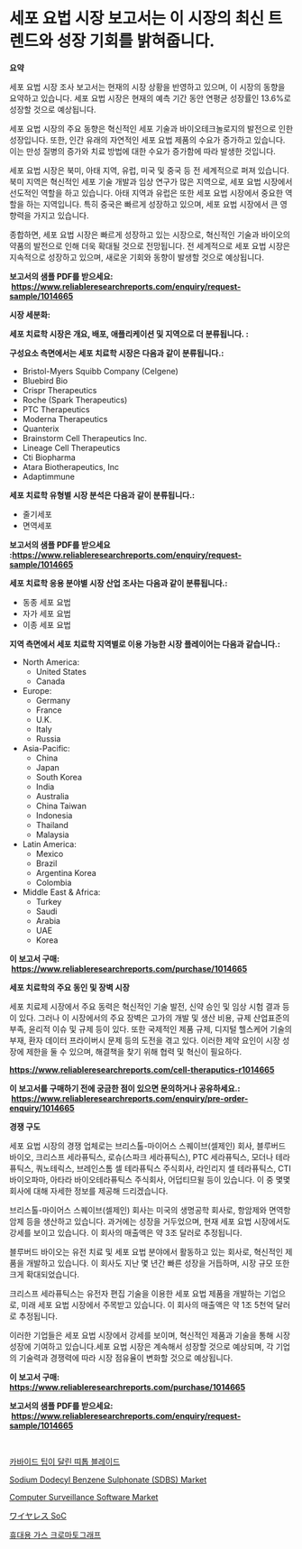 <p><h1>세포 요법 시장 보고서는 이 시장의 최신 트렌드와 성장 기회를 밝혀줍니다.</h1></p><p><strong>요약</strong></p>
<p><p>세포 요법 시장 조사 보고서는 현재의 시장 상황을 반영하고 있으며, 이 시장의 동향을 요약하고 있습니다. 세포 요법 시장은 현재의 예측 기간 동안 연평균 성장률인 13.6%로 성장할 것으로 예상됩니다.</p><p>세포 요법 시장의 주요 동향은 혁신적인 세포 기술과 바이오테크놀로지의 발전으로 인한 성장입니다. 또한, 인간 유래의 자연적인 세포 요법 제품의 수요가 증가하고 있습니다. 이는 만성 질병의 증가와 치료 방법에 대한 수요가 증가함에 따라 발생한 것입니다.</p><p>세포 요법 시장은 북미, 아태 지역, 유럽, 미국 및 중국 등 전 세계적으로 퍼져 있습니다. 북미 지역은 혁신적인 세포 기술 개발과 임상 연구가 많은 지역으로, 세포 요법 시장에서 선도적인 역할을 하고 있습니다. 아태 지역과 유럽은 또한 세포 요법 시장에서 중요한 역할을 하는 지역입니다. 특히 중국은 빠르게 성장하고 있으며, 세포 요법 시장에서 큰 영향력을 가지고 있습니다.</p><p>종합하면, 세포 요법 시장은 빠르게 성장하고 있는 시장으로, 혁신적인 기술과 바이오의약품의 발전으로 인해 더욱 확대될 것으로 전망됩니다. 전 세계적으로 세포 요법 시장은 지속적으로 성장하고 있으며, 새로운 기회와 동향이 발생할 것으로 예상됩니다.</p></p>
<p><strong>보고서의 샘플 PDF를 받으세요: &nbsp;<a href="https://www.reliableresearchreports.com/enquiry/request-sample/1014665">https://www.reliableresearchreports.com/enquiry/request-sample/1014665</a></strong></p>
<p><strong>시장 세분화:</strong></p>
<p><strong> 세포 치료학 시장은 개요, 배포, 애플리케이션 및 지역으로 더 분류됩니다. :</strong></p>
<p><strong>구성요소 측면에서는 세포 치료학 시장은 다음과 같이 분류됩니다.:</strong></p>
<p><ul><li>Bristol-Myers Squibb Company (Celgene)</li><li>Bluebird Bio</li><li>Crispr Therapeutics</li><li>Roche (Spark Therapeutics)</li><li>PTC Therapeutics</li><li>Moderna Therapeutics</li><li>Quanterix</li><li>Brainstorm Cell Therapeutics Inc.</li><li>Lineage Cell Therapeutics</li><li>Cti Biopharma</li><li>Atara Biotherapeutics, Inc</li><li>Adaptimmune</li></ul></p>
<p><strong> 세포 치료학 유형별 시장 분석은 다음과 같이 분류됩니다.:</strong></p>
<p><ul><li>줄기세포</li><li>면역세포</li></ul></p>
<p><strong>보고서의 샘플 PDF를 받으세요 :<a href="https://www.reliableresearchreports.com/enquiry/request-sample/1014665">https://www.reliableresearchreports.com/enquiry/request-sample/1014665</a></strong></p>
<p><strong> 세포 치료학 응용 분야별 시장 산업 조사는 다음과 같이 분류됩니다.:</strong></p>
<p><ul><li>동종 세포 요법</li><li>자가 세포 요법</li><li>이종 세포 요법</li></ul></p>
<p><strong>지역 측면에서 세포 치료학 지역별로 이용 가능한 시장 플레이어는 다음과 같습니다.:</strong></p>
<p><ul>
    <li>
        North America:
        <ul>
            <li>United States</li>
            <li>Canada</li>
        </ul>
    </li>
    <li>
        Europe:
        <ul>
            <li>Germany</li>
            <li>France</li>
            <li>U.K.</li>
            <li>Italy</li>
            <li>Russia</li>
        </ul>
    </li>
    <li>
        Asia-Pacific:
        <ul>
            <li>China</li>
            <li>Japan</li>
            <li>South Korea</li>
            <li>India</li>
            <li>Australia</li>
            <li>China Taiwan</li>
            <li>Indonesia</li>
            <li>Thailand</li>
            <li>Malaysia</li>
        </ul>
    </li>
    <li>
        Latin America:
        <ul>
            <li>Mexico</li>
            <li>Brazil</li>
            <li>Argentina Korea</li>
            <li>Colombia</li>
        </ul>
    </li>
    <li>
        Middle East & Africa:
        <ul>
            <li>Turkey</li>
            <li>Saudi</li>
            <li>Arabia</li>
            <li>UAE</li>
            <li>Korea</li>
        </ul>
    </li>
    </ul></p>
<p><strong>이 보고서 구매: &nbsp;<a href="https://www.reliableresearchreports.com/purchase/1014665">https://www.reliableresearchreports.com/purchase/1014665</a></strong></p>
<p><strong>세포 치료학의 주요 동인 및 장벽 시장</strong></p>
<p><p>세포 치료제 시장에서 주요 동력은 혁신적인 기술 발전, 신약 승인 및 임상 시험 결과 등이 있다. 그러나 이 시장에서의 주요 장벽은 고가의 개발 및 생산 비용, 규제 산업표준의 부족, 윤리적 이슈 및 규제 등이 있다. 또한 국제적인 제품 규제, 디지털 헬스케어 기술의 부재, 환자 데이터 프라이버시 문제 등의 도전을 겪고 있다. 이러한 제약 요인이 시장 성장에 제한을 둘 수 있으며, 해결책을 찾기 위해 협력 및 혁신이 필요하다.</p></p>
<p><strong><a href="https://www.reliableresearchreports.com/cell-theraputics-r1014665">https://www.reliableresearchreports.com/cell-theraputics-r1014665</a></strong></p>
<p><strong>이 보고서를 구매하기 전에 궁금한 점이 있으면 문의하거나 공유하세요.: &nbsp;<a href="https://www.reliableresearchreports.com/enquiry/pre-order-enquiry/1014665">https://www.reliableresearchreports.com/enquiry/pre-order-enquiry/1014665</a></strong></p>
<p><strong>경쟁 구도</strong></p>
<p><p>세포 요법 시장의 경쟁 업체로는 브리스톨-마이어스 스퀘이브(셀제인) 회사, 블루버드 바이오, 크리스프 세라퓨틱스, 로슈(스파크 세라퓨틱스), PTC 세라퓨틱스, 모더나 테라퓨틱스, 쿼노테릭스, 브레인스톰 셀 테라퓨틱스 주식회사, 라인리지 셀 테라퓨틱스, CTI 바이오파마, 아타라 바이오테라퓨틱스 주식회사, 어덥티므윌 등이 있습니다. 이 중 몇몇 회사에 대해 자세한 정보를 제공해 드리겠습니다.</p><p>브리스톨-마이어스 스퀘이브(셀제인) 회사는 미국의 생명공학 회사로, 항암제와 면역항암제 등을 생산하고 있습니다. 과거에는 성장을 거두었으며, 현재 세포 요법 시장에서도 강세를 보이고 있습니다. 이 회사의 매출액은 약 3조 달러로 추정됩니다.</p><p>블루버드 바이오는 유전 치료 및 세포 요법 분야에서 활동하고 있는 회사로, 혁신적인 제품을 개발하고 있습니다. 이 회사도 지난 몇 년간 빠른 성장을 거듭하며, 시장 규모 또한 크게 확대되었습니다.</p><p>크리스프 세라퓨틱스는 유전자 편집 기술을 이용한 세포 요법 제품을 개발하는 기업으로, 미래 세포 요법 시장에서 주목받고 있습니다. 이 회사의 매출액은 약 1조 5천억 달러로 추정됩니다.</p><p>이러한 기업들은 세포 요법 시장에서 강세를 보이며, 혁신적인 제품과 기술을 통해 시장 성장에 기여하고 있습니다.세포 요법 시장은 계속해서 성장할 것으로 예상되며, 각 기업의 기술력과 경쟁력에 따라 시장 점유율이 변화할 것으로 예상됩니다.</p></p>
<p><strong>이 보고서 구매: &nbsp; <a href="https://www.reliableresearchreports.com/purchase/1014665">https://www.reliableresearchreports.com/purchase/1014665</a></strong></p>
<p><strong>보고서의 샘플 PDF를 받으세요: &nbsp;<a href="https://www.reliableresearchreports.com/enquiry/request-sample/1014665">https://www.reliableresearchreports.com/enquiry/request-sample/1014665</a></strong><strong></strong></p>
<p>&nbsp;</p>
<p><p><a href="https://medium.com/@dellkoepp03/%ED%83%84%EC%86%8C-%EA%B0%95%EC%9E%AC-%ED%8B%B0%ED%83%84-%EB%B0%B4%EB%93%9C-%ED%86%B1-%EB%82%A0-%EC%8B%9C%EC%9E%A5-%EC%8B%9C%EC%9E%A5-%EC%A0%90%EC%9C%A0%EC%9C%A8-%EC%8B%9C%EC%9E%A5-%EB%8F%99%ED%96%A5-%EB%B0%8F-%EB%AF%B8%EB%9E%98-%EC%84%B1%EC%9E%A5-%ED%83%90%EC%83%89-9a58d64aae4f">카바이드 팁이 달린 띠톱 블레이드</a></p><p><a href="https://www.linkedin.com/pulse/sodium-dodecyl-benzene-sulphonate-sdbs-market-size-growth-fzkhe?trackingId=brBx2b3J3Vr9W%2Fk1jvycBA%3D%3D">Sodium Dodecyl Benzene Sulphonate (SDBS) Market</a></p><p><a href="https://github.com/singletonthaxterkelliehr2df/Market-Research-Report-List-2/blob/main/computer-surveillance-software-market.md">Computer Surveillance Software Market</a></p><p><a href="https://medium.com/@hugofirst21/%E3%83%AF%E3%82%A4%E3%83%A4%E3%83%AC%E3%82%B9soc%E5%B8%82%E5%A0%B4%E5%88%86%E6%9E%90-%E3%81%9D%E3%81%AEcagr-%E5%B8%82%E5%A0%B4%E3%82%BB%E3%82%B0%E3%83%A1%E3%83%B3%E3%83%86%E3%83%BC%E3%82%B7%E3%83%A7%E3%83%B3-%E3%81%8A%E3%82%88%E3%81%B3%E3%82%B0%E3%83%AD%E3%83%BC%E3%83%90%E3%83%AB%E7%94%A3%E6%A5%AD%E6%A6%82%E8%A6%B3-ea9f70e0a4dc">ワイヤレス SoC</a></p><p><a href="https://medium.com/@fly879567/%ED%9C%B4%EB%8C%80%EC%9A%A9-%EA%B0%80%EC%8A%A4-%ED%81%AC%EB%A1%9C%EB%A7%88%ED%86%A0%EA%B7%B8%EB%9E%98%ED%94%84-%EC%8B%9C%EC%9E%A5-%EC%A0%90%EC%9C%A0%EC%9C%A8-%EC%B6%94%EC%9D%B4-%EB%B0%8F-%EC%8B%9C%EC%9E%A5-%EC%84%B1%EC%9E%A5-%ED%8A%B8%EB%A0%8C%EB%93%9C-2024-2031-71796ef912b5">휴대용 가스 크로마토그래프</a></p></p>